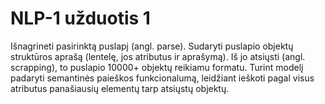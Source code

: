 # NLP-1 užduotis 1

Išnagrineti pasirinktą puslapį (angl. parse). Sudaryti
puslapio objektų struktūros aprašą (lentelę, jos atributus ir aprašymą). 
Iš jo atsiųsti (angl. scrapping),
to puslapio 10000+ objektų reikiamu formatu. 
Turint modelį padaryti semantinės paieškos
funkcionalumą, leidžiant ieškoti pagal visus atributus panašiausių elementų tarp atsiųstų objektų.

